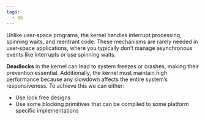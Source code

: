```yaml
---
tags:
  - OS
---
```

Unlike user‐space programs, the kernel handles interrupt processing, spinning waits, and reentrant code. These mechanisms are rarely needed in user‐space applications, where you typically don’t manage asynchronous events like interrupts or use spinning waits.

**Deadlocks** in the kernel can lead to system freezes or crashes, making their prevention essential. Additionally, the kernel must maintain high performance because any slowdown affects the entire system’s responsiveness. To achieve this we can either:
- Use lock free designs
- Use some blocking primitives that can be compiled to some platform specific implementations


